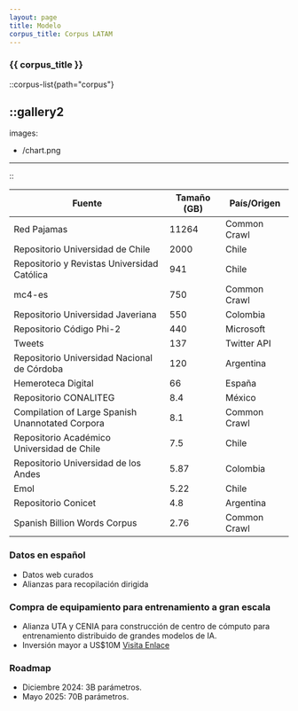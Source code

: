 ```yaml
---
layout: page
title: Modelo
corpus_title: Corpus LATAM
---
```



### {{ corpus_title }}
::corpus-list{path="corpus"}

::gallery2
---
images:
  - /chart.png
---
::



| Fuente                                         | Tamaño (GB) | País/Origen      |
|------------------------------------------------|-------------|------------------|
| Red Pajamas                                    | 11264       | Common Crawl     |
| Repositorio Universidad de Chile               | 2000        | Chile            |
| Repositorio y Revistas Universidad Católica    | 941         | Chile            |
| mc4-es                                         | 750         | Common Crawl     |
| Repositorio Universidad Javeriana              | 550         | Colombia         |
| Repositorio Código Phi-2                       | 440         | Microsoft        |
| Tweets                                         | 137         | Twitter API      |
| Repositorio Universidad Nacional de Córdoba    | 120         | Argentina        |
| Hemeroteca Digital                             | 66          | España           |
| Repositorio CONALITEG                          | 8.4         | México           |
| Compilation of Large Spanish Unannotated Corpora | 8.1        | Common Crawl     |
| Repositorio Académico Universidad de Chile     | 7.5         | Chile            |
| Repositorio Universidad de los Andes           | 5.87        | Colombia         |
| Emol                                           | 5.22        | Chile            |
| Repositorio Conicet                            | 4.8         | Argentina        |
| Spanish Billion Words Corpus                   | 2.76        | Common Crawl     |



### Datos en español
- Datos web curados
- Alianzas para recopilación dirigida

### Compra de equipamiento para entrenamiento a gran escala
- Alianza UTA y CENIA para construcción de centro de cómputo para
entrenamiento distribuido de grandes modelos de IA.
- Inversión mayor a US$10M
[Visita Enlace](https://www.uta.cl/index.php/2023/10/17/utarapaca-instalara-centro-de-inteligencia-artificial-para-la-region-de-arica-y-parinacota/)

### Roadmap
- Diciembre 2024: 3B parámetros.
- Mayo 2025: 70B parámetros.